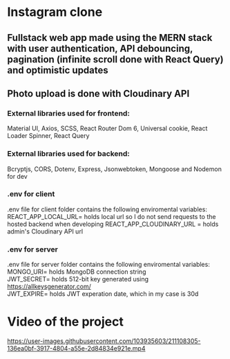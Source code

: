 # Instagram clone

## Fullstack web app made using the MERN stack with user authentication, API debouncing, pagination (infinite scroll done with React Query) and optimistic updates

## Photo upload is done with Cloudinary API

### External libraries used for frontend: <br />

Material UI, Axios, SCSS, React Router Dom 6, Universal cookie, React Loader Spinner, React Query

### External libraries used for backend: <br />

Bcryptjs, CORS, Dotenv, Express, Jsonwebtoken, Mongoose and Nodemon for dev


### .env for client

.env file for client folder contains the following enviromental variables: <br />
REACT_APP_LOCAL_URL= holds local url so I do not send requests to the hosted backend when developing
REACT_APP_CLOUDINARY_URL = holds admin's Cloudinary API url

### .env for server

.env file for server folder contains the following enviromental variables: <br />
MONGO_URI= holds MongoDB connection string <br />
JWT_SECRET= holds 512-bit key generated using https://allkeysgenerator.com/ <br />
JWT_EXPIRE= holds JWT experation date, which in my case is 30d <br />

# Video of the project
https://user-images.githubusercontent.com/103935603/211108305-136ea0bf-3917-4804-a55e-2d84834e921e.mp4

